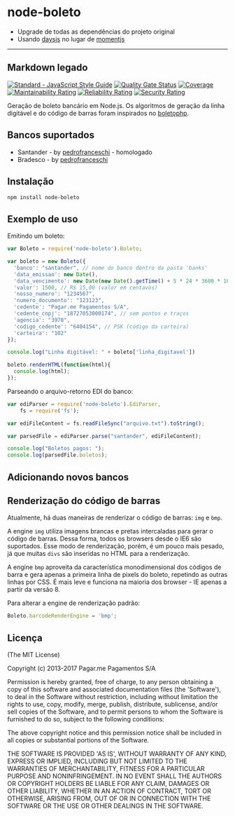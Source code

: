 node-boleto
=============

* Upgrade de todas as dependências do projeto original
* Usando [daysjs](https://day.js.org/en/) no lugar de [momentjs](https://momentjs.com/)  
  
***
Markdown legado
------

[![Standard - JavaScript Style Guide](https://img.shields.io/badge/code%20style-standard-brightgreen.svg)](http://standardjs.com/)
[![Quality Gate Status](https://sonarcloud.io/api/project_badges/measure?project=node-boleto&metric=alert_status&token=7d0c239fa1a25383cf94cc67718c4d7fd9ee34bc)](https://sonarcloud.io/dashboard?id=node-boleto)
[![Coverage](https://sonarcloud.io/api/project_badges/measure?project=node-boleto&metric=coverage&token=7d0c239fa1a25383cf94cc67718c4d7fd9ee34bc)](https://sonarcloud.io/dashboard?id=node-boleto)
[![Maintainability Rating](https://sonarcloud.io/api/project_badges/measure?project=node-boleto&metric=sqale_rating&token=7d0c239fa1a25383cf94cc67718c4d7fd9ee34bc)](https://sonarcloud.io/dashboard?id=node-boleto)
[![Reliability Rating](https://sonarcloud.io/api/project_badges/measure?project=node-boleto&metric=reliability_rating&token=7d0c239fa1a25383cf94cc67718c4d7fd9ee34bc)](https://sonarcloud.io/dashboard?id=node-boleto)
[![Security Rating](https://sonarcloud.io/api/project_badges/measure?project=node-boleto&metric=security_rating&token=7d0c239fa1a25383cf94cc67718c4d7fd9ee34bc)](https://sonarcloud.io/dashboard?id=node-boleto)

Geração de boleto bancário em Node.js. Os algoritmos de geração da linha digitável e do código de barras foram inspirados no [boletophp](https://github.com/BielSystems/boletophp).

## Bancos suportados

- Santander - by [pedrofranceschi](https://github.com/pedrofranceschi) - homologado
- Bradesco - by [pedrofranceschi](https://github.com/pedrofranceschi)

## Instalação

```
npm install node-boleto
```

## Exemplo de uso

Emitindo um boleto:

```javascript
var Boleto = require('node-boleto').Boleto;

var boleto = new Boleto({
  'banco': "santander", // nome do banco dentro da pasta 'banks'
  'data_emissao': new Date(),
  'data_vencimento': new Date(new Date().getTime() + 5 * 24 * 3600 * 1000), // 5 dias futuramente
  'valor': 1500, // R$ 15,00 (valor em centavos)
  'nosso_numero': "1234567",
  'numero_documento': "123123",
  'cedente': "Pagar.me Pagamentos S/A",
  'cedente_cnpj': "18727053000174", // sem pontos e traços
  'agencia': "3978",
  'codigo_cedente': "6404154", // PSK (código da carteira)
  'carteira': "102"
});

console.log("Linha digitável: " + boleto['linha_digitavel'])

boleto.renderHTML(function(html){
  console.log(html);
});
```

Parseando o arquivo-retorno EDI do banco:

```javascript
var ediParser = require('node-boleto').EdiParser,
	fs = require('fs');

var ediFileContent = fs.readFileSync("arquivo.txt").toString();

var parsedFile = ediParser.parse("santander", ediFileContent);

console.log("Boletos pagos: ");
console.log(parsedFile.boletos);
```

## Adicionando novos bancos

## Renderização do código de barras

Atualmente, há duas maneiras de renderizar o código de barras: `img` e `bmp`.

A engine `img` utiliza imagens brancas e pretas intercaladas para gerar o código de barras. Dessa forma, todos os browsers desde o IE6 são suportados. Esse modo de renderização, porém, é um pouco mais pesado, já que muitas `divs` são inseridas no HTML para a renderização.

A engine `bmp` aproveita da característica monodimensional dos códigos de barra e gera apenas a primeira linha de pixels do boleto, repetindo as outras linhas por CSS. É mais leve e funciona na maioria dos browser - IE apenas a partir da versão 8.

Para alterar a engine de renderização padrão:

```javascript
Boleto.barcodeRenderEngine = 'bmp';
```

## Licença

(The MIT License)

Copyright (c) 2013-2017 Pagar.me Pagamentos S/A

Permission is hereby granted, free of charge, to any person obtaining a copy of this software and associated documentation files (the 'Software'), to deal in the Software without restriction, including without limitation the rights to use, copy, modify, merge, publish, distribute, sublicense, and/or sell copies of the Software, and to permit persons to whom the Software is furnished to do so, subject to the following conditions:

The above copyright notice and this permission notice shall be included in all copies or substantial portions of the Software.

THE SOFTWARE IS PROVIDED 'AS IS', WITHOUT WARRANTY OF ANY KIND, EXPRESS OR IMPLIED, INCLUDING BUT NOT LIMITED TO THE WARRANTIES OF MERCHANTABILITY, FITNESS FOR A PARTICULAR PURPOSE AND NONINFRINGEMENT. IN NO EVENT SHALL THE AUTHORS OR COPYRIGHT HOLDERS BE LIABLE FOR ANY CLAIM, DAMAGES OR OTHER LIABILITY, WHETHER IN AN ACTION OF CONTRACT, TORT OR OTHERWISE, ARISING FROM, OUT OF OR IN CONNECTION WITH THE SOFTWARE OR THE USE OR OTHER DEALINGS IN THE SOFTWARE.
